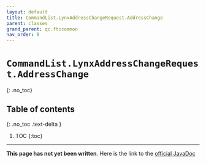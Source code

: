 ```yaml
---
layout: default
title: CommandList.LynxAddressChangeRequest.AddressChange
parent: classes
grand_parent: qc.ftccommon
nav_order: 8
---
```

# `CommandList.LynxAddressChangeRequest.AddressChange`
{: .no_toc}

## Table of contents
{: .no_toc .text-delta }

1. TOC
{:toc}
---
**This page has not yet been written**. Here is the link to the [official JavaDoc](https://ftctechnh.github.io/ftc_app/doc/javadoc/com/qualcomm/ftccommon/CommandList.LynxAddressChangeRequest.AddressChange.html)
        